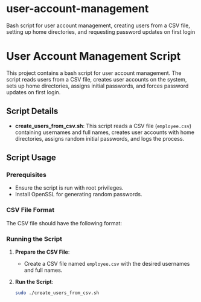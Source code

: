 # user-account-management
Bash script for user account management, creating users from a CSV file, setting up home directories, and requesting password updates on first login
# User Account Management Script

This project contains a bash script for user account management. The script reads users from a CSV file, creates user accounts on the system, sets up home directories, assigns initial passwords, and forces password updates on first login.

## Script Details

- **create_users_from_csv.sh**: This script reads a CSV file (`employee.csv`) containing usernames and full names, creates user accounts with home directories, assigns random initial passwords, and logs the process.

## Script Usage

### Prerequisites

- Ensure the script is run with root privileges.
- Install OpenSSL for generating random passwords.

### CSV File Format

The CSV file should have the following format:


### Running the Script

1. **Prepare the CSV File**:
   - Create a CSV file named `employee.csv` with the desired usernames and full names.

2. **Run the Script**:
   ```sh
   sudo ./create_users_from_csv.sh
